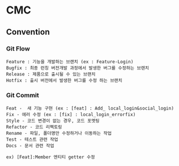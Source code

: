 # CMC

## Convention

### Git Flow
```
Feature : 기능을 개발하는 브랜치 (ex : Feature-Login)
Bugfix : 최종 런칭 버전개발 과정에서 발생한 버그를 수정하는 브렌치
Release : 제품으로 출시될 수 있는 브랜치
Hotfix : 출시 버전에서 발생한 버그를 수정 하는 브랜치
```

### Git Commit
```
Feat -  새 기능 구현 (ex : [feat] : Add_ local_login&social_login)
Fix - 에러 수정 (ex : [fix] : local_login_errorfix)
Style - 코드 변경이 없는 경우, 코드 포멧팅
Refactor - 코드 리펙토링
Rename - 파일, 폴더명만 수정하거나 이동하는 작업
Test - 테스트 관련 작업
Docs - 문서 관련 작업

```


`ex) [Feat]:Member 엔티티 getter 수정`